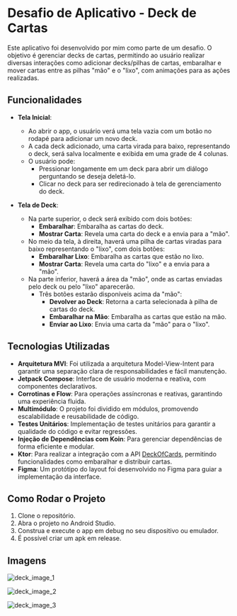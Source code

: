 # Desafio de Aplicativo - Deck de Cartas

Este aplicativo foi desenvolvido por mim como parte de um desafio. O objetivo é gerenciar decks de cartas, permitindo ao usuário realizar diversas interações como adicionar decks/pilhas de cartas, embaralhar e mover cartas entre as pilhas "mão" e o "lixo", com animações para as ações realizadas.

## Funcionalidades

- **Tela Inicial**: 
  - Ao abrir o app, o usuário verá uma tela vazia com um botão no rodapé para adicionar um novo deck.
  - A cada deck adicionado, uma carta virada para baixo, representando o deck, será salva localmente e exibida em uma grade de 4 colunas.
  - O usuário pode:
    - Pressionar longamente em um deck para abrir um diálogo perguntando se deseja deletá-lo.
    - Clicar no deck para ser redirecionado à tela de gerenciamento do deck.

- **Tela de Deck**:
  - Na parte superior, o deck será exibido com dois botões:
    - **Embaralhar**: Embaralha as cartas do deck.
    - **Mostrar Carta**: Revela uma carta do deck e a envia para a "mão".
  - No meio da tela, à direita, haverá uma pilha de cartas viradas para baixo representando o "lixo", com dois botões:
    - **Embaralhar Lixo**: Embaralha as cartas que estão no lixo.
    - **Mostrar Carta**: Revela uma carta do "lixo" e a envia para a "mão".
  - Na parte inferior, haverá a área da "mão", onde as cartas enviadas pelo deck ou pelo "lixo" aparecerão.
    - Três botões estarão disponíveis acima da "mão":
      - **Devolver ao Deck**: Retorna a carta selecionada à pilha de cartas do deck.
      - **Embaralhar na Mão**: Embaralha as cartas que estão na mão.
      - **Enviar ao Lixo**: Envia uma carta da "mão" para o "lixo".

## Tecnologias Utilizadas

- **Arquitetura MVI**: Foi utilizada a arquitetura Model-View-Intent para garantir uma separação clara de responsabilidades e fácil manutenção.
- **Jetpack Compose**: Interface de usuário moderna e reativa, com componentes declarativos.
- **Corrotinas e Flow**: Para operações assíncronas e reativas, garantindo uma experiência fluida.
- **Multimódulo**: O projeto foi dividido em módulos, promovendo escalabilidade e reusabilidade de código.
- **Testes Unitários**: Implementação de testes unitários para garantir a qualidade do código e evitar regressões.
- **Injeção de Dependências com Koin**: Para gerenciar dependências de forma eficiente e modular.
- **Ktor**: Para realizar a integração com a API [DeckOfCards](https://deckofcardsapi.com/), permitindo funcionalidades como embaralhar e distribuir cartas.
- **Figma**: Um protótipo do layout foi desenvolvido no Figma para guiar a implementação da interface.

## Como Rodar o Projeto

1. Clone o repositório.
2. Abra o projeto no Android Studio.
3. Construa e execute o app em debug no seu dispositivo ou emulador.
4. É possível criar um apk em release.

## Imagens

![deck_image_1](https://github.com/user-attachments/assets/58f04ae0-1247-4277-b65b-80d975edfd8c)

![deck_image_2](https://github.com/user-attachments/assets/b5344bde-27e0-4107-b117-545e659af9bb)

![deck_image_3](https://github.com/user-attachments/assets/30dcb340-f9b4-4a7f-8a2c-d9070eb6368e)
